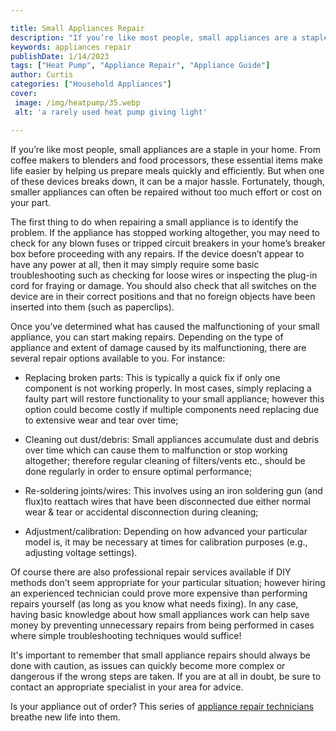 ```yaml
---

title: Small Appliances Repair
description: "If you’re like most people, small appliances are a staple in your home. From coffee makers to blenders and food processors, these ...you wont regret reading on"
keywords: appliances repair
publishDate: 1/14/2023
tags: ["Heat Pump", "Appliance Repair", "Appliance Guide"]
author: Curtis
categories: ["Household Appliances"]
cover: 
 image: /img/heatpump/35.webp
 alt: 'a rarely used heat pump giving light'

---
```


If you’re like most people, small appliances are a staple in your home. From coffee makers to blenders and food processors, these essential items make life easier by helping us prepare meals quickly and efficiently. But when one of these devices breaks down, it can be a major hassle. Fortunately, though, smaller appliances can often be repaired without too much effort or cost on your part.

The first thing to do when repairing a small appliance is to identify the problem. If the appliance has stopped working altogether, you may need to check for any blown fuses or tripped circuit breakers in your home’s breaker box before proceeding with any repairs. If the device doesn’t appear to have any power at all, then it may simply require some basic troubleshooting such as checking for loose wires or inspecting the plug-in cord for fraying or damage. You should also check that all switches on the device are in their correct positions and that no foreign objects have been inserted into them (such as paperclips). 

Once you’ve determined what has caused the malfunctioning of your small appliance, you can start making repairs. Depending on the type of appliance and extent of damage caused by its malfunctioning, there are several repair options available to you. For instance: 

 - Replacing broken parts: This is typically a quick fix if only one component is not working properly. In most cases, simply replacing a faulty part will restore functionality to your small appliance; however this option could become costly if multiple components need replacing due to extensive wear and tear over time;

 - Cleaning out dust/debris: Small appliances accumulate dust and debris over time which can cause them to malfunction or stop working altogether; therefore regular cleaning of filters/vents etc., should be done regularly in order to ensure optimal performance;

 - Re-soldering joints/wires: This involves using an iron soldering gun (and flux)to reattach wires that have been disconnected due either normal wear & tear or accidental disconnection during cleaning;

 - Adjustment/calibration: Depending on how advanced your particular model is, it may be necessary at times for calibration purposes (e.g., adjusting voltage settings). 

Of course there are also professional repair services available if DIY methods don’t seem appropriate for your particular situation; however hiring an experienced technician could prove more expensive than performing repairs yourself (as long as you know what needs fixing). In any case, having basic knowledge about how small appliances work can help save money by preventing unnecessary repairs from being performed in cases where simple troubleshooting techniques would suffice!

It's important to remember that small appliance repairs should always be done with caution, as issues can quickly become more complex or dangerous if the wrong steps are taken. If you are at all in doubt, be sure to contact an appropriate specialist in your area for advice.

Is your appliance out of order? This series of <a href="/pages/appliance-repair-technicians/">appliance repair technicians</a> breathe new life into them.